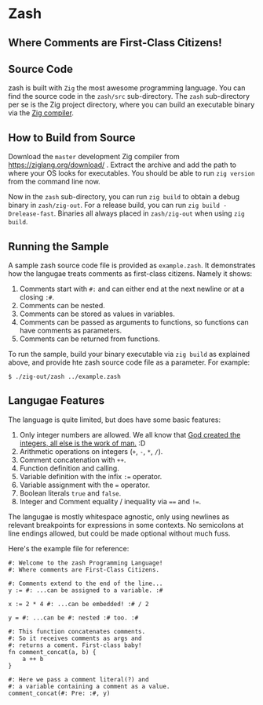 # Zash
## Where Comments are First-Class Citizens!

## Source Code
zash is built with `Zig` the most awesome programming language. You can find the
source code in the `zash/src` sub-directory. The `zash` sub-directory per se is 
the Zig project directory, where you can build an executable binary via the 
[Zig compiler](https://ziglang.org/download/).

## How to Build from Source
Download the `master` development Zig compiler from https://ziglang.org/download/ .
Extract the archive and add the path to where your OS looks for executables. You
should be able to run `zig version` from the command line now.

Now in the `zash` sub-directory, you can run `zig build` to obtain a debug binary
in `zash/zig-out`. For a release build, you can run `zig build -Drelease-fast`.
Binaries all always placed in `zash/zig-out` when using `zig build`. 

## Running the Sample
A sample zash source code file is provided as `example.zash`. It demonstrates how the
langugae treats comments as first-class citizens. Namely it shows:

1. Comments start with `#:` and can either end at the next newline or at a closing `:#`.
2. Comments can be nested.
3. Comments can be stored as values in variables.
3. Comments can be passed as arguments to functions, so functions can have comments as parameters.
4. Comments can be returned from functions.

To run the sample, build your binary executable via `zig build` as explained above, and provide 
hte zash source code file as a parameter. For example:

```
$ ./zig-out/zash ../example.zash
```

## Langugae Features
The language is quite limited, but does have some basic features:

1. Only integer numbers are allowed. We all know that 
[God created the integers, all else is the work of man.](https://mathshistory.st-andrews.ac.uk/Biographies/Kronecker/#:~:text=God%20created%20the%20integers%2C%20all,a%20finite%20number%20of%20operations.&text=Another%20consequence%20of%20his%20philosophy,transcendental%20numbers%20could%20not%20exist.) :D
2. Arithmetic operations on integers (`+`, `-`, `*`, `/`).
3. Comment concatenation with `++`.
4. Function definition and calling.
5. Variable definition with the infix `:=` operator.
6. Variable assignment with the `=` operator.
7. Boolean literals `true` and `false`.
8. Integer and Comment equality / inequality via `==` and `!=`.

The langugae is mostly whitespace agnostic, only using newlines as relevant 
breakpoints for expressions in some contexts. No semicolons at line endings
allowed, but could be made optional without much fuss.

Here's the example file for reference:

```
#: Welcome to the zash Programming Language!
#: Where comments are First-Class Citizens.

#: Comments extend to the end of the line...
y := #: ...can be assigned to a variable. :#

x := 2 * 4 #: ...can be embedded! :# / 2

y = #: ...can be #: nested :# too. :#

#: This function concatenates comments.
#: So it receives comments as args and 
#: returns a coment. First-class baby!
fn comment_concat(a, b) {
    a ++ b
}

#: Here we pass a comment literal(?) and
#: a variable containing a comment as a value.
comment_concat(#: Pre: :#, y)
```
